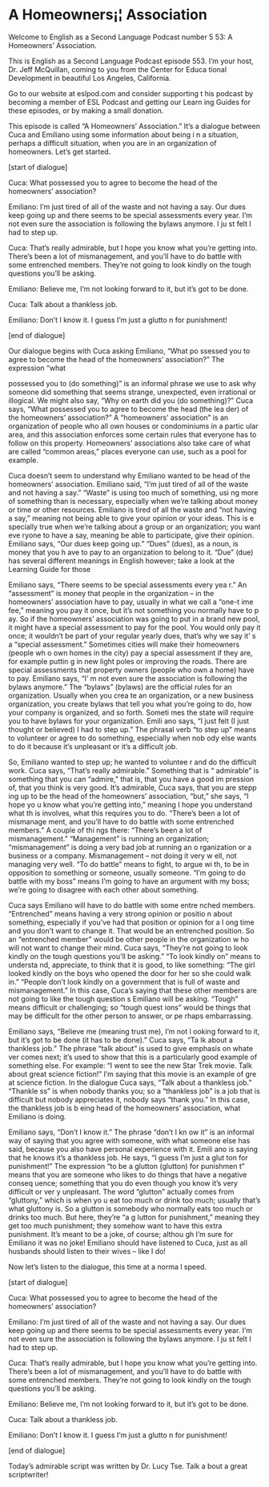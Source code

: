 # A Homeowners¡¦ Association

Welcome to English as a Second Language Podcast number 5 53: A Homeowners’ Association.

This is English as a Second Language Podcast episode 553.  I’m your host, Dr. Jeff McQuillan, coming to you from the Center for Educa tional Development in beautiful Los Angeles, California.

Go to our website at eslpod.com and consider supporting t his podcast by becoming a member of ESL Podcast and getting our Learn ing Guides for these episodes, or by making a small donation.

This episode is called “A Homeowners’ Association.”  It’s a  dialogue between Cuca and Emiliano using some information about being i n a situation, perhaps a difficult situation, when you are in an organization of  homeowners.  Let’s get started.

[start of dialogue]

Cuca:  What possessed you to agree to become the head of the homeowners’ association?

Emiliano:  I’m just tired of all of the waste and not  having a say.  Our dues keep going up and there seems to be special assessments every year.   I’m not even sure the association is following the bylaws anymore.  I ju st felt I had to step up.

Cuca:  That’s really admirable, but I hope you know what  you’re getting into. There’s been a lot of mismanagement, and you’ll have to  do battle with some entrenched members.  They’re not going to look kindly on the tough questions you’ll be asking.

Emiliano:  Believe me, I’m not looking forward to it,  but it’s got to be done.

Cuca:  Talk about a thankless job.

Emiliano:  Don’t I know it.  I guess I’m just a glutto n for punishment!

[end of dialogue]

Our dialogue begins with Cuca asking Emiliano, “What po ssessed you to agree to become the head of the homeowners’ association?”  The  expression “what

 possessed you to (do something)” is an informal phrase we use to ask why someone did something that seems strange, unexpected, even irrational or illogical.  We might also say, “Why on earth did you (do  something)?”  Cuca says, “What possessed you to agree to become the head (the lea der) of the homeowners’ association?”  A “homeowners’ association” is an  organization of people who all own houses or condominiums in a partic ular area, and this association enforces some certain rules that everyone has to follow on this property.  Homeowners’ associations also take care of what are called “common areas,” places everyone can use, such as a pool for example.

Cuca doesn’t seem to understand why Emiliano wanted to be head of the homeowners’ association.  Emiliano said, “I’m just tired  of all of the waste and not having a say.”  “Waste” is using too much of something, usi ng more of something than is necessary, especially when we’re talking about money or time or other resources.  Emiliano is tired of all the waste and “not having a say,” meaning not being able to give your opinion or your ideas.  This is e specially true when we’re talking about a group or an organization; you want eve ryone to have a say, meaning be able to participate, give their opinion.  Emiliano says, “Our dues keep going up.”  “Dues” (dues), as a noun, is money that you h ave to pay to an organization to belong to it.  “Due” (due) has several  different meanings in English however; take a look at the Learning Guide for those

Emiliano says, “There seems to be special assessments every yea r.”  An “assessment” is money that people in the organization – in  the homeowners’ association have to pay, usually in what we call a “one-t ime fee,” meaning you pay it once, but it’s not something you normally have to p ay.  So if the homeowners’ association was going to put in a brand new pool, it might have a special assessment to pay for the pool.  You would only pay it once; it wouldn’t be part of your regular yearly dues, that’s why we say it’ s a “special assessment.” Sometimes cities will make their homeowners (people wh o own homes in the city) pay a special assessment if they are, for example puttin g in new light poles or improving the roads.  There are special assessments that  property owners (people who own a home) have to pay.  Emiliano says, “I’ m not even sure the association is following the bylaws anymore.”  The “bylaws” (bylaws) are the official rules for an organization.  Usually when you crea te an organization, or a new business organization, you create bylaws that tell you what you’re going to do, how your company is organized, and so forth.  Someti mes the state will require you to have bylaws for your organization.  Emili ano says, “I just felt (I just thought or believed) I had to step up.”  The phrasal verb “to step up” means to volunteer or agree to do something, especially when nob ody else wants to do it because it’s unpleasant or it’s a difficult job.

 So, Emiliano wanted to step up; he wanted to voluntee r and do the difficult work. Cuca says, “That’s really admirable.”  Something that is “ admirable” is something that you can “admire,” that is, that you have a good im pression of, that you think is very good.  It’s admirable, Cuca says, that you are stepp ing up to be the head of the homeowners’ association, “but,” she says, “I hope yo u know what you’re getting into,” meaning I hope you understand what th is involves, what this requires you to do.  “There’s been a lot of mismanage ment, and you’ll have to do battle with some entrenched members.”  A couple of thi ngs there: “There’s been a lot of mismanagement.”  “Management” is running an  organization; “mismanagement” is doing a very bad job at running an o rganization or a business or a company.  Mismanagement – not doing it very w ell, not managing very well.  “To do battle” means to fight, to argue wi th, to be in opposition to something or someone, usually someone.  “I’m going to do  battle with my boss” means I’m going to have an argument with my boss; we’re  going to disagree with each other about something.

Cuca says Emiliano will have to do battle with some entre nched members. “Entrenched” means having a very strong opinion or positio n about something, especially if you’ve had that position or opinion for a l ong time and you don’t want to change it.  That would be an entrenched position.  So an “entrenched member” would be other people in the organization w ho will not want to change their mind.  Cuca says, “They’re not going to look kindly on the tough questions you’ll be asking.”  “To look kindly on” means to understa nd, appreciate, to think that it is good, to like something: “The girl looked kindly on the boys who opened the door for her so she could walk in.”  “People don’t look kindly on a government that is full of waste and mismanagement.”  In this case,  Cuca’s saying that these other members are not going to like the tough question s Emiliano will be asking. “Tough” means difficult or challenging; so “tough quest ions” would be things that may be difficult for the other person to answer, or pe rhaps embarrassing.

Emiliano says, “Believe me (meaning trust me), I’m not l ooking forward to it, but it’s got to be done (it has to be done).”  Cuca says, “Ta lk about a thankless job.” The phrase “talk about” is used to give emphasis on whate ver comes next; it’s used to show that this is a particularly good example of something else.  For example: “I went to see the new Star Trek  movie.  Talk about great science fiction!”  I’m saying that this movie is an example of gre at science fiction.  In the dialogue Cuca says, “Talk about a thankless job.”  “Thankle ss” is when nobody thanks you; so a “thankless job” is a job that is difficult but nobody appreciates it, nobody says “thank you.”  In this case, the thankless job is b eing head of the homeowners’ association, what Emiliano is doing.

 Emiliano says, “Don’t I know it.”  The phrase “don’t I kn ow it” is an informal way of saying that you agree with someone, with what someone  else has said, because you also have personal experience with it.  Emili ano is saying that he knows it’s a thankless job.  He says, “I guess I’m just a glut ton for punishment!” The expression “to be a glutton (glutton) for punishmen t” means that you are someone who likes to do things that have a negative conseq uence; something that you do even though you know it’s very difficult or ver y unpleasant.  The word “glutton” actually comes from “gluttony,” which is when yo u eat too much or drink too much; usually that’s what gluttony is.  So a glutton is somebody who normally eats too much or drinks too much.  But here, they’re “a g lutton for punishment,” meaning they get too much punishment; they somehow want to have this extra punishment.  It’s meant to be a joke, of course; althou gh I’m sure for Emiliano it was no joke!  Emiliano should have listened to Cuca, just as all husbands should listen to their wives – like I do!

Now let’s listen to the dialogue, this time at a norma l speed.

[start of dialogue]

Cuca:  What possessed you to agree to become the head of the homeowners’ association?

Emiliano:  I’m just tired of all of the waste and not  having a say.  Our dues keep going up and there seems to be special assessments every year.   I’m not even sure the association is following the bylaws anymore.  I ju st felt I had to step up.

Cuca:  That’s really admirable, but I hope you know what  you’re getting into. There’s been a lot of mismanagement, and you’ll have to  do battle with some entrenched members.  They’re not going to look kindly on the tough questions you’ll be asking.

Emiliano:  Believe me, I’m not looking forward to it,  but it’s got to be done.

Cuca:  Talk about a thankless job.

Emiliano:  Don’t I know it.  I guess I’m just a glutto n for punishment!

[end of dialogue]

Today’s admirable script was written by Dr. Lucy Tse.  Talk a bout a great scriptwriter!





